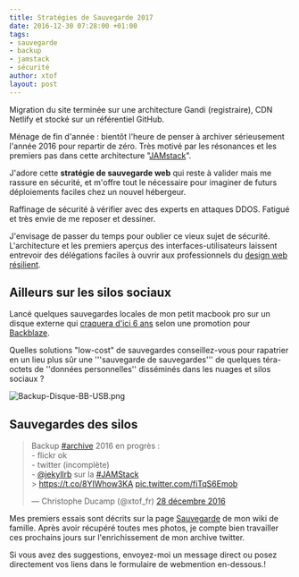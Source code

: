 ```yaml
---
title: Stratégies de Sauvegarde 2017
date: 2016-12-30 07:28:00 +01:00
tags:
- sauvegarde
- backup
- jamstack
- sécurité
author: xtof
layout: post
---
```


Migration du site terminée sur une architecture Gandi (registraire), CDN Netlify et stocké sur un référentiel GitHub.

Ménage de fin d'année : bientôt l'heure de penser à archiver sérieusement l'année 2016 pour repartir de zéro. Très motivé par les résonances et les premiers pas dans cette architecture "[JAMstack](https://jamstack.org)". 

J'adore cette **stratégie de sauvegarde web** qui reste à valider mais me rassure en sécurité, et m'offre tout le nécessaire pour imaginer de futurs déploiements faciles chez un nouvel hébergeur. 

Raffinage de sécurité à vérifier avec des experts en attaques DDOS. Fatigué et très envie de me reposer et dessiner. 

J'envisage de passer du temps pour oublier ce vieux sujet de sécurité. L'architecture et les premiers aperçus des interfaces-utilisateurs laissent entrevoir des délégations faciles à ouvrir aux  professionnels du [design web résilient](https://resilientwebdesign.com).

## Ailleurs sur les silos sociaux 

Lancé quelques sauvegardes locales de mon petit macbook pro sur un disque externe qui [craquera d'ici 6 ans](https://www.backblaze.com/blog/how-long-do-disk-drives-last/) selon une promotion pour [Backblaze](https://www.backblaze.com/fr_FR/). 

Quelles solutions "low-cost" de sauvegardes conseillez-vous pour rapatrier en un lieu plus sûr une '''sauvegarde de sauvegardes''' de quelques téra-octets de ''données personnelles'' disséminés dans les nuages et silos sociaux ? 

![Backup-Disque-BB-USB.png](/uploads/Backup-Disque-BB-USB.png)

## Sauvegardes des silos

<blockquote class="twitter-tweet" data-lang="fr"><p lang="fr" dir="ltr">Backup <a href="https://twitter.com/hashtag/archive?src=hash">#archive</a> 2016 en progrès : <br>- flickr ok <br>- twitter (incomplète) <br>-  <a href="https://twitter.com/jekyllrb">@jekyllrb</a> sur la <a href="https://twitter.com/hashtag/JAMStack?src=hash">#JAMStack</a><br> &gt; <a href="https://t.co/8YIWhow3KA">https://t.co/8YIWhow3KA</a> <a href="https://t.co/fiTqS6Emob">pic.twitter.com/fiTqS6Emob</a></p>&mdash; Christophe Ducamp (@xtof_fr) <a href="https://twitter.com/xtof_fr/status/814085979661340673">28 décembre 2016</a></blockquote>
<script async src="//platform.twitter.com/widgets.js" charset="utf-8"></script>

Mes premiers essais sont décrits sur la page [Sauvegarde](http://ducamp.me/Sauvegarde) de mon wiki de famille. Après avoir récupéré toutes mes photos, je compte bien travailler ces prochains jours sur l'enrichissement de mon archive twitter. 

Si vous avez des suggestions, envoyez-moi un message direct ou posez directement vos liens dans le formulaire de webmention en-dessous.!